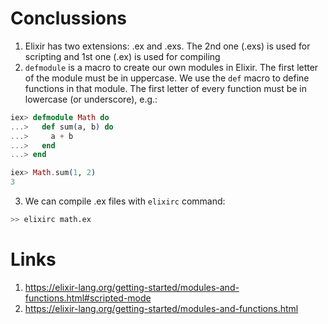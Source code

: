# Conclussions
1. Elixir has two extensions: .ex and .exs. The 2nd one (.exs) is used for scripting and 1st one (.ex) is used for compiling
2. `defmodule` is a macro to create our own modules in Elixir. The first letter of the module must be in uppercase. We use the `def` macro to define functions in that module. The first letter of every function must be in lowercase (or underscore), e.g.:
```elixir
iex> defmodule Math do
...>   def sum(a, b) do
...>     a + b
...>   end
...> end

iex> Math.sum(1, 2)
3
```
3. We can compile .ex files with `elixirc` command:
```bash
>> elixirc math.ex
```


# Links
1. https://elixir-lang.org/getting-started/modules-and-functions.html#scripted-mode
2. https://elixir-lang.org/getting-started/modules-and-functions.html
